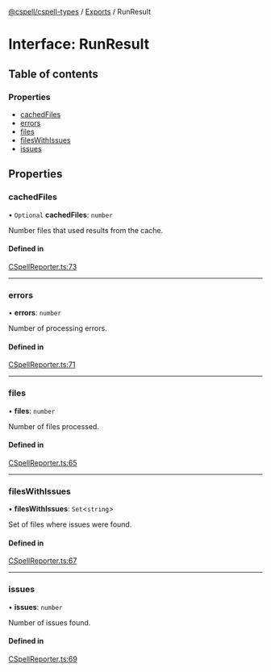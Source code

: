 [@cspell/cspell-types](../README.md) / [Exports](../modules.md) / RunResult

# Interface: RunResult

## Table of contents

### Properties

- [cachedFiles](RunResult.md#cachedfiles)
- [errors](RunResult.md#errors)
- [files](RunResult.md#files)
- [filesWithIssues](RunResult.md#fileswithissues)
- [issues](RunResult.md#issues)

## Properties

### cachedFiles

• `Optional` **cachedFiles**: `number`

Number files that used results from the cache.

#### Defined in

[CSpellReporter.ts:73](https://github.com/streetsidesoftware/cspell/blob/dadce5a/packages/cspell-types/src/CSpellReporter.ts#L73)

___

### errors

• **errors**: `number`

Number of processing errors.

#### Defined in

[CSpellReporter.ts:71](https://github.com/streetsidesoftware/cspell/blob/dadce5a/packages/cspell-types/src/CSpellReporter.ts#L71)

___

### files

• **files**: `number`

Number of files processed.

#### Defined in

[CSpellReporter.ts:65](https://github.com/streetsidesoftware/cspell/blob/dadce5a/packages/cspell-types/src/CSpellReporter.ts#L65)

___

### filesWithIssues

• **filesWithIssues**: `Set`<`string`\>

Set of files where issues were found.

#### Defined in

[CSpellReporter.ts:67](https://github.com/streetsidesoftware/cspell/blob/dadce5a/packages/cspell-types/src/CSpellReporter.ts#L67)

___

### issues

• **issues**: `number`

Number of issues found.

#### Defined in

[CSpellReporter.ts:69](https://github.com/streetsidesoftware/cspell/blob/dadce5a/packages/cspell-types/src/CSpellReporter.ts#L69)
